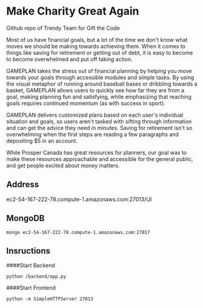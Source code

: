 # Make Charity Great Again
Github repo of Trendy Team for Gift the Code 


Most of us have financial goals, but a lot of the time we don't know what moves we should be making towards achieving them. When it comes to things like saving for retirement or getting out of debt, it is easy to become to become overwhelmed and put off taking action.

GAMEPLAN takes the stress out of financial planning by helping you move towards your goals through accessible modules and simple tasks. By using the visual metaphor of running around baseball bases or dribbling towards a basket, GAMEPLAN allows users to quickly see how far they are from a goal, making planning fun and satisfying, while emphasizing that reaching goals requires continued momentum (as with success in sport).

GAMEPLAN delivers customized plans based on each user's individual situation and goals, so users aren't tasked with sifting through information and can get the advice they need in minutes. Saving for retirement isn't so overwhelming when the first steps are reading a few paragraphs and depositing $5 in an account.

While Prosper Canada has great resources for planners, our goal was to make these resources approachable and accessible for the general public, and get people excited about money matters.


## Address
ec2-54-167-222-78.compute-1.amazonaws.com:27013/UI


## MongoDB
```
mongo ec2-54-167-222-78.compute-1.amazonaws.com:27017
```

## Insructions


####Start Backend
```
python /backend/app.py
```

####Start Frontend
```
python -m SimpleHTTPServer 27013
```
